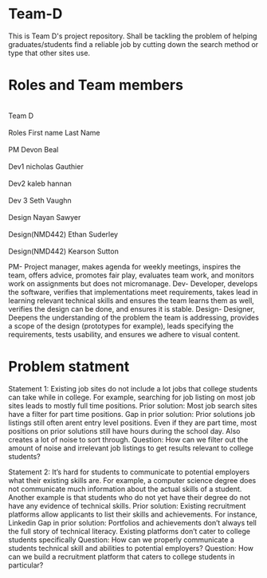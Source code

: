 # Team-D
This is Team D's project repository. Shall be tackling the problem of helping graduates/students find a reliable job by cutting down the search method or type that other sites use.

# Roles and Team members
<br> Team D </br> 
 <br>   Roles     First name     Last Name </br>
 <br>   PM            Devon        Beal    </br> 
 <br>   Dev1          nicholas     Gauthier    </br> 
  <br>  Dev2          kaleb        hannan    </br> 
  <br>  Dev 3         Seth         Vaughn    </br> 
  <br>  Design        Nayan        Sawyer    </br> 
 <br>   Design(NMD442) Ethan        Suderley    </br> 
  <br>  Design(NMD442) Kearson      Sutton    </br> 

   PM- Project manager, makes agenda for weekly meetings,  inspires the team, offers advice, promotes fair play, evaluates team work, and monitors work on assignments but does not micromanage.
  Dev- Developer, develops the software, verifies that implementations  meet requirements, takes lead in learning relevant technical skills and ensures the team learns them as well, verifies the design can be done, and ensures it is stable.
  Design- Designer, Deepens the understanding of the problem the team is addressing, provides a scope of the design (prototypes for example), leads specifying the requirements, tests usability, and ensures we adhere to visual content. 


# Problem statment

Statement 1: Existing job sites do not include a lot jobs that college students can take while in college.
For example, searching for job listing on most job sites leads to mostly full time positions.
Prior solution: Most job search sites have a filter for part time positions.
Gap in prior solution: 
Prior solutions job listings still often arent entry level positions. 
Even if they are part time, most positions on prior solutions still have hours during the school day. 
Also creates a lot of noise to sort through.
Question: How can we filter out the amount of noise and irrelevant job listings to get results relevant to college students?


Statement 2: It’s hard for students to communicate to potential employers what their existing skills are.
For example, a computer science degree does not communicate much information about the actual skills of a student.
Another example is that students who do not yet have their degree do not have any evidence of technical skills.
Prior solution: Existing recruitment platforms allow applicants to list their skills and achievements. For instance, Linkedin
Gap in prior solution:
Portfolios and achievements don’t always tell the full story of technical literacy.
Existing platforms don’t cater to college students specifically
Question: How can we properly communicate a students technical skill and abilities to potential employers?
Question: How can we build a recruitment platform that caters to college students in particular?

